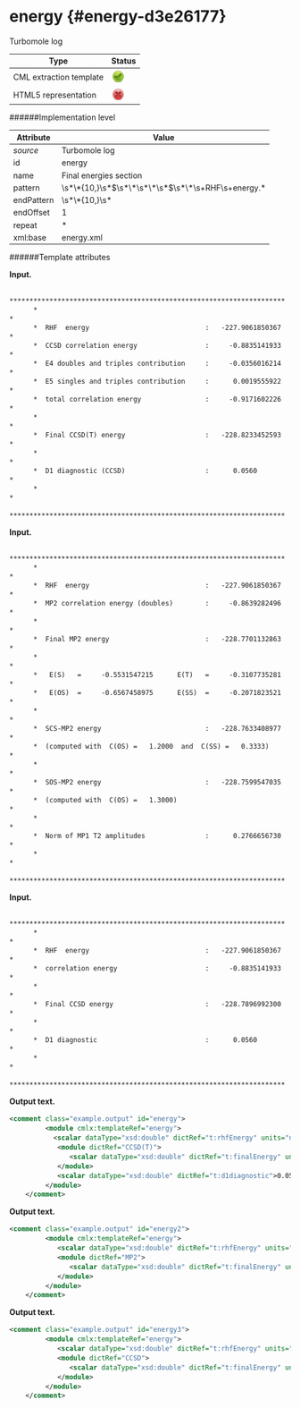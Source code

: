 # energy {#energy-d3e26177}

Turbomole log

| Type                                                                                                                                                                                                  | Status                                                                                                                                                                                                |
|----|----|
| CML extraction template                                                                                                                                                                               | ![](/imgs/Total.png)                                                                                                                                                                                  |
| HTML5 representation                                                                                                                                                                                  | ![](/imgs/None.png)                                                                                                                                                                                   |

######Implementation level

| Attribute                                                                                                                                                                                             | Value                                                                                                                                                                                                 |
|----|----|
| *source*                                                                                                                                                                                              | Turbomole log                                                                                                                                                                                         |
| id                                                                                                                                                                                                    | energy                                                                                                                                                                                                |
| name                                                                                                                                                                                                  | Final energies section                                                                                                                                                                                |
| pattern                                                                                                                                                                                               | \\s\*\\\*{10,}\\s\*\$\\s\*\\\*\\s\*\\\*\\s\*\$\\s\*\\\*\\s+RHF\\s+energy.\*                                                                                                                           |
| endPattern                                                                                                                                                                                            | \\s\*\\\*{10,}\\s\*                                                                                                                                                                                   |
| endOffset                                                                                                                                                                                             | 1                                                                                                                                                                                                     |
| repeat                                                                                                                                                                                                | \*                                                                                                                                                                                                    |
| xml:base                                                                                                                                                                                              | energy.xml                                                                                                                                                                                            |

######Template attributes

**Input.**

          *********************************************************************
          *                                                                   *
          *  RHF  energy                             :   -227.9061850367      *
          *  CCSD correlation energy                 :     -0.8835141933      *
          *  E4 doubles and triples contribution     :     -0.0356016214      *
          *  E5 singles and triples contribution     :      0.0019555922      *
          *  total correlation energy                :     -0.9171602226      *
          *                                                                   *
          *  Final CCSD(T) energy                    :   -228.8233452593      *
          *                                                                   *
          *  D1 diagnostic (CCSD)                    :      0.0560            *
          *                                                                   *
          *********************************************************************
        

**Input.**

          *********************************************************************
          *                                                                   *
          *  RHF  energy                             :   -227.9061850367      *
          *  MP2 correlation energy (doubles)        :     -0.8639282496      *
          *                                                                   *
          *  Final MP2 energy                        :   -228.7701132863      *
          *                                                                   *
          *   E(S)   =     -0.5531547215      E(T)   =     -0.3107735281      *
          *   E(OS)  =     -0.6567458975      E(SS)  =     -0.2071823521      *
          *                                                                   *
          *  SCS-MP2 energy                          :   -228.7633408977      *
          *  (computed with  C(OS) =   1.2000  and  C(SS) =   0.3333)         *
          *                                                                   *
          *  SOS-MP2 energy                          :   -228.7599547035      *
          *  (computed with  C(OS) =   1.3000)                                *
          *                                                                   *
          *  Norm of MP1 T2 amplitudes               :      0.2766656730      *
          *                                                                   *
          ********************************************************************* 
        

**Input.**

          *********************************************************************
          *                                                                   *
          *  RHF  energy                             :   -227.9061850367      *
          *  correlation energy                      :     -0.8835141933      *
          *                                                                   *
          *  Final CCSD energy                       :   -228.7896992300      *
          *                                                                   *
          *  D1 diagnostic                           :      0.0560            *
          *                                                                   *
          ********************************************************************* 
        

**Output text.**

```xml
<comment class="example.output" id="energy">
         <module cmlx:templateRef="energy">
           <scalar dataType="xsd:double" dictRef="t:rhfEnergy" units="nonsi:hartree">-227.9061850367</scalar>
            <module dictRef="CCSD(T)">
               <scalar dataType="xsd:double" dictRef="t:finalEnergy" units="nonsi:hartree">-228.8233452593</scalar>
            </module>
            <scalar dataType="xsd:double" dictRef="t:d1diagnostic">0.0560</scalar>
         </module>
    </comment>
```

**Output text.**

```xml
<comment class="example.output" id="energy2">
         <module cmlx:templateRef="energy">
            <scalar dataType="xsd:double" dictRef="t:rhfEnergy" units="nonsi:hartree">-227.9061850367</scalar>
            <module dictRef="MP2">
               <scalar dataType="xsd:double" dictRef="t:finalEnergy" units="nonsi:hartree">-228.7701132863</scalar>
            </module>
         </module>            
    </comment>
```

**Output text.**

```xml
<comment class="example.output" id="energy3">
         <module cmlx:templateRef="energy">
            <scalar dataType="xsd:double" dictRef="t:rhfEnergy" units="nonsi:hartree">-227.9061850367</scalar>
            <module dictRef="CCSD">
               <scalar dataType="xsd:double" dictRef="t:finalEnergy" units="nonsi:hartree">-228.7896992300</scalar>
            </module>
         </module>
    </comment>
```

